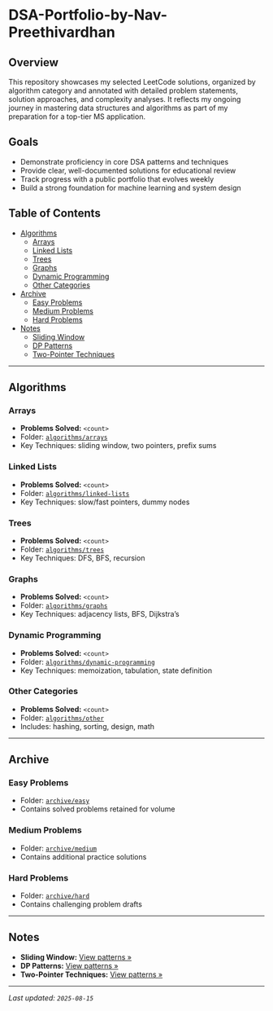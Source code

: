 # DSA-Portfolio-by-Nav-Preethivardhan

## Overview
This repository showcases my selected LeetCode solutions, organized by algorithm category and annotated with detailed problem statements, solution approaches, and complexity analyses. It reflects my ongoing journey in mastering data structures and algorithms as part of my preparation for a top-tier MS application.

## Goals
- Demonstrate proficiency in core DSA patterns and techniques  
- Provide clear, well-documented solutions for educational review  
- Track progress with a public portfolio that evolves weekly  
- Build a strong foundation for machine learning and system design  

## Table of Contents
- [Algorithms](#algorithms)  
  - [Arrays](#arrays)  
  - [Linked Lists](#linked-lists)  
  - [Trees](#trees)  
  - [Graphs](#graphs)  
  - [Dynamic Programming](#dynamic-programming)  
  - [Other Categories](#other-categories)  
- [Archive](#archive)  
  - [Easy Problems](#easy-problems)  
  - [Medium Problems](#medium-problems)  
  - [Hard Problems](#hard-problems)  
- [Notes](#notes)  
  - [Sliding Window](notes/sliding-window.md)  
  - [DP Patterns](notes/dp-patterns.md)  
  - [Two-Pointer Techniques](notes/two-pointer.md)  

---

## Algorithms

### Arrays
- **Problems Solved:** `<count>`  
- Folder: [`algorithms/arrays`](algorithms/arrays/)  
- Key Techniques: sliding window, two pointers, prefix sums

### Linked Lists
- **Problems Solved:** `<count>`  
- Folder: [`algorithms/linked-lists`](algorithms/linked-lists/)  
- Key Techniques: slow/fast pointers, dummy nodes

### Trees
- **Problems Solved:** `<count>`  
- Folder: [`algorithms/trees`](algorithms/trees/)  
- Key Techniques: DFS, BFS, recursion

### Graphs
- **Problems Solved:** `<count>`  
- Folder: [`algorithms/graphs`](algorithms/graphs/)  
- Key Techniques: adjacency lists, BFS, Dijkstra’s

### Dynamic Programming
- **Problems Solved:** `<count>`  
- Folder: [`algorithms/dynamic-programming`](algorithms/dynamic-programming/)  
- Key Techniques: memoization, tabulation, state definition

### Other Categories
- **Problems Solved:** `<count>`  
- Folder: [`algorithms/other`](algorithms/other/)  
- Includes: hashing, sorting, design, math

---

## Archive

### Easy Problems
- Folder: [`archive/easy`](archive/easy/)  
- Contains solved problems retained for volume

### Medium Problems
- Folder: [`archive/medium`](archive/medium/)  
- Contains additional practice solutions

### Hard Problems
- Folder: [`archive/hard`](archive/hard/)  
- Contains challenging problem drafts

---

## Notes
- **Sliding Window:** [View patterns »](notes/sliding-window.md)  
- **DP Patterns:** [View patterns »](notes/dp-patterns.md)  
- **Two-Pointer Techniques:** [View patterns »](notes/two-pointer.md)  

---

*Last updated: `2025-08-15`*  

